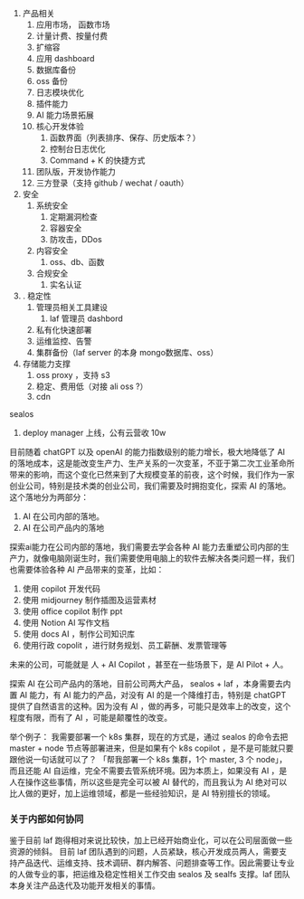 
1. 产品相关
	1. 应用市场， 函数市场
	2. 计量计费、按量付费
	3. 扩缩容
	4. 应用 dashboard
	5. 数据库备份
	6. oss 备份
	7. 日志模块优化
	8. 插件能力
	9. AI 能力场景拓展
	10. 核心开发体验
		1. 函数界面（列表排序、保存、历史版本？）
		2. 控制台日志优化
		3. Command + K 的快捷方式
	11. 团队版，开发协作能力
	12. 三方登录（支持 github / wechat / oauth）
2. 安全
	1. 系统安全
		1. 定期漏洞检查
		2. 容器安全
		3. 防攻击，DDos
	2. 内容安全
		1. oss、db、函数
	3. 合规安全
		1. 实名认证
3. . 稳定性
	1. 管理员相关工具建设
		1. laf 管理员 dashbord
	2. 私有化快速部署
	3. 运维监控、告警
	4. 集群备份（laf server 的本身 mongo数据库、oss）
4. 存储能力支撑
	1. oss proxy ，支持 s3
	2. 稳定、费用低（对接 ali oss ?）
	3. cdn


sealos
1. deploy manager 上线，公有云营收 10w

目前随着 chatGPT 以及 openAI 的能力指数级别的能力增长，极大地降低了 AI 的落地成本，这是能改变生产力、生产关系的一次变革，不亚于第二次工业革命所带来的影响，而这个变化已然来到了大规模变革的前夜，这个时候，我们作为一家创业公司，特别是技术类的创业公司，我们需要及时拥抱变化，探索 AI 的落地。
这个落地分为两部分：
1. AI 在公司内部的落地。
2. AI 在公司产品内的落地

探索ai能力在公司内部的落地，我们需要去学会各种 AI 能力去重塑公司内部的生产力，就像电脑刚诞生时，我们需要使用电脑上的软件去解决各类问题一样，我们也需要体验各种 AI 产品带来的变革，比如：
1. 使用 copilot 开发代码
2. 使用 midjourney 制作插图及运营素材
3. 使用 office copilot 制作 ppt 
4. 使用 Notion  AI 写作文档
5. 使用 docs AI ，制作公司知识库
6. 使用行政 copolit ，进行财务规划、员工薪酬、发票管理等

未来的公司，可能就是 人 + AI Copilot ，甚至在一些场景下，是 AI Pilot + 人。

探索 AI 在公司产品内的落地，目前公司两大产品， sealos + laf ，本身需要去内置 AI 能力，有 AI 能力的产品，对没有 AI 的是一个降维打击，特别是 chatGPT 提供了自然语言的这种。因为没有 AI ，做的再多，可能只是效率上的改变，这个程度有限，而有了 AI ，可能是颠覆性的改变。

举个例子：
我需要部署一个 k8s 集群，现在的方式是，通过 sealos 的命令去把 master + node 节点等部署进来，但是如果有个 k8s copilot ，是不是可能就只要跟他说一句话就可以了？ 「帮我部署一个 k8s 集群，1个 master, 3 个 node」，而且还能 AI 自运维，完全不需要去管系统环境。因为本质上，如果没有 AI ，是人在操作这些事情，所以这些是完全可以被 AI 替代的，而且我认为 AI 绝对可以比人做的更好，加上运维领域，都是一些经验知识，是 AI 特别擅长的领域。

### 关于内部如何协同
鉴于目前 laf 跑得相对来说比较快，加上已经开始商业化，可以在公司层面做一些资源的倾斜。
目前 laf 团队遇到的问题，人员紧缺，核心开发成员两人，需要支持产品迭代、运维支持、技术调研、群内解答、问题排查等工作。因此需要让专业的人做专业的事，把运维及稳定性相关工作交由 sealos 及 sealfs 支撑。laf 团队本身关注产品迭代及功能开发相关的事情。